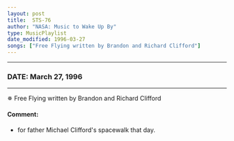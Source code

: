 ```yaml
---
layout: post
title:  STS-76
author: "NASA: Music to Wake Up By"
type: MusicPlaylist
date_modified: 1996-03-27
songs: ["Free Flying written by Brandon and Richard Clifford"]
---
```


----
### DATE: March 27, 1996
----
✵ Free Flying written by Brandon and Richard Clifford

#### Comment:
* for father Michael Clifford's spacewalk that day.



<br/>
<center>
	<a target="_blank"
	   href="https://twitter.com/intent/tweet?hashtags=Space,NASA,Playlist,NASAWakeupCalls,SpaceProgram&text={{ page.author}}, '{{ page.songs.first }}' {{ page.title }}, {{ page.date | date: '%B %d, %Y' }}. {{ site.url }}{{ page.url }} @nasawakeupcalls">
	   <i class="fab fa-twitter" alt="Tweet this page" style="font-size: 1.3em;"></i>
	</a>
	&nbsp; 	<i class="fas fa-user-astronaut" style="font-size: 1.5em;"></i> &nbsp;
    <a type="amzn" search="'Free Flying written by Brandon and Richard Clifford'" category="popular music">
        <i class="fab fa-amazon" style="font-size: 1.3em;"></i>
    </a>
</center>
